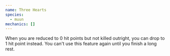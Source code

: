 ```yaml
---
name: Three Hearts
species:
  - muun
mechanics: []
---
```

When you are reduced to 0 hit points but not killed outright, you can drop to 1 hit point instead. You can't use this feature again until you finish a long rest.
